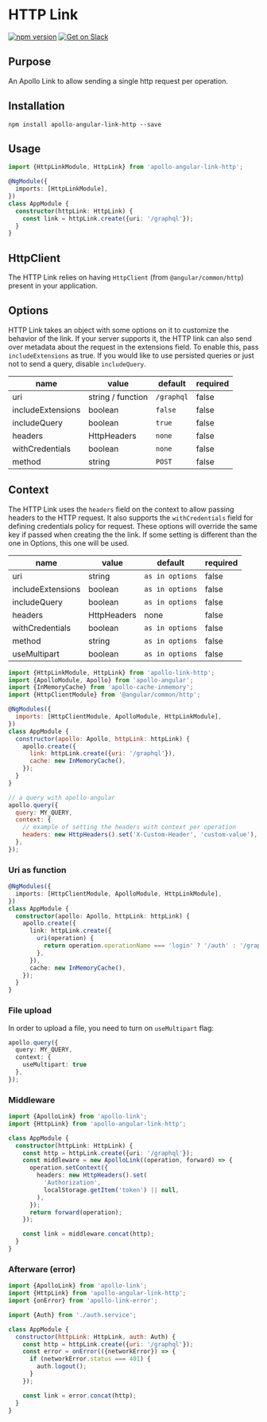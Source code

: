 # HTTP Link

[![npm version](https://badge.fury.io/js/apollo-angular-link-http.svg)](https://badge.fury.io/js/apollo-angular-link-http)
[![Get on Slack](https://img.shields.io/badge/slack-join-orange.svg)](https://www.apollographql.com/slack)

## Purpose

An Apollo Link to allow sending a single http request per operation.

## Installation

`npm install apollo-angular-link-http --save`

## Usage

```ts
import {HttpLinkModule, HttpLink} from 'apollo-angular-link-http';

@NgModule({
  imports: [HttpLinkModule],
})
class AppModule {
  constructor(httpLink: HttpLink) {
    const link = httpLink.create({uri: '/graphql'});
  }
}
```

## HttpClient

The HTTP Link relies on having `HttpClient` (from `@angular/common/http`)
present in your application.

## Options

HTTP Link takes an object with some options on it to customize the behavior of
the link. If your server supports it, the HTTP link can also send over metadata
about the request in the extensions field. To enable this, pass
`includeExtensions` as true. If you would like to use persisted queries or just
not to send a query, disable `includeQuery`.

| name              | value             | default    | required |
| ----------------- | ----------------- | ---------- | -------- |
| uri               | string / function | `/graphql` | false    |
| includeExtensions | boolean           | `false`    | false    |
| includeQuery      | boolean           | `true`     | false    |
| headers           | HttpHeaders       | `none`     | false    |
| withCredentials   | boolean           | `none`     | false    |
| method            | string            | `POST`     | false    |

## Context

The HTTP Link uses the `headers` field on the context to allow passing headers
to the HTTP request. It also supports the `withCredentials` field for defining
credentials policy for request. These options will override the same key if
passed when creating the the link. If some setting is different than the one in
Options, this one will be used.

| name              | value       | default         | required |
| ----------------- | ----------- | --------------- | -------- |
| uri               | string      | `as in options` | false    |
| includeExtensions | boolean     | `as in options` | false    |
| includeQuery      | boolean     | `as in options` | false    |
| headers           | HttpHeaders | none            | false    |
| withCredentials   | boolean     | `as in options` | false    |
| method            | string      | `as in options` | false    |
| useMultipart      | boolean     | `as in options` | false    |

```js
import {HttpLinkModule, HttpLink} from 'apollo-link-http';
import {ApolloModule, Apollo} from 'apollo-angular';
import {InMemoryCache} from 'apollo-cache-inmemory';
import {HttpClientModule} from '@angular/common/http';

@NgModules({
  imports: [HttpClientModule, ApolloModule, HttpLinkModule],
})
class AppModule {
  constructor(apollo: Apollo, httpLink: httpLink) {
    apollo.create({
      link: httpLink.create({uri: '/graphql'}),
      cache: new InMemoryCache(),
    });
  }
}

// a query with apollo-angular
apollo.query({
  query: MY_QUERY,
  context: {
    // example of setting the headers with context per operation
    headers: new HttpHeaders().set('X-Custom-Header', 'custom-value'),
  },
});
```

### Uri as function

```ts
@NgModules({
  imports: [HttpClientModule, ApolloModule, HttpLinkModule],
})
class AppModule {
  constructor(apollo: Apollo, httpLink: httpLink) {
    apollo.create({
      link: httpLink.create({
        uri(operation) {
          return operation.operationName === 'login' ? '/auth' : '/graphq';
        },
      }),
      cache: new InMemoryCache(),
    });
  }
}
```

### File upload

In order to upload a file, you need to turn on `useMultipart` flag:

```ts
apollo.query({
  query: MY_QUERY,
  context: {
    useMultipart: true
  },
});
```

### Middleware

```ts
import {ApolloLink} from 'apollo-link';
import {HttpLink} from 'apollo-angular-link-http';

class AppModule {
  constructor(httpLink: HttpLink) {
    const http = httpLink.create({uri: '/graphql'});
    const middleware = new ApolloLink((operation, forward) => {
      operation.setContext({
        headers: new HttpHeaders().set(
          'Authorization',
          localStorage.getItem('token') || null,
        ),
      });
      return forward(operation);
    });

    const link = middleware.concat(http);
  }
}
```

### Afterware (error)

```js
import {ApolloLink} from 'apollo-link';
import {HttpLink} from 'apollo-angular-link-http';
import {onError} from 'apollo-link-error';

import {Auth} from './auth.service';

class AppModule {
  constructor(httpLink: HttpLink, auth: Auth) {
    const http = httpLink.create({uri: '/graphql'});
    const error = onError(({networkError}) => {
      if (networkError.status === 401) {
        auth.logout();
      }
    });

    const link = error.concat(http);
  }
}
```

